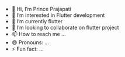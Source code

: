- 👋 Hi, I’m Prince Prajapati 
- 👀 I’m interested in Flutter development 
- 🌱 I’m currently flutter 
- 💞️ I’m looking to collaborate on flutter project 
- 📫 How to reach me ...
- 😄 Pronouns: ...
- ⚡ Fun fact: ...

<!---
p-prince-n/p-prince-n is a ✨ special ✨ repository because its `README.md` (this file) appears on your GitHub profile.
You can click the Preview link to take a look at your changes.
--->
